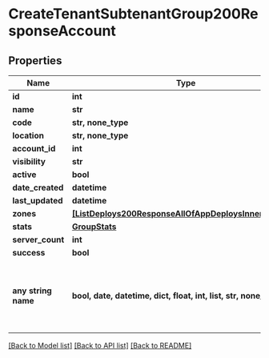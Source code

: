 # CreateTenantSubtenantGroup200ResponseAccount


## Properties
Name | Type | Description | Notes
------------ | ------------- | ------------- | -------------
**id** | **int** |  | [optional] 
**name** | **str** |  | [optional] 
**code** | **str, none_type** |  | [optional] 
**location** | **str, none_type** |  | [optional] 
**account_id** | **int** |  | [optional] 
**visibility** | **str** |  | [optional] 
**active** | **bool** |  | [optional] 
**date_created** | **datetime** |  | [optional] 
**last_updated** | **datetime** |  | [optional] 
**zones** | [**[ListDeploys200ResponseAllOfAppDeploysInnerInstance]**](ListDeploys200ResponseAllOfAppDeploysInnerInstance.md) |  | [optional] 
**stats** | [**GroupStats**](GroupStats.md) |  | [optional] 
**server_count** | **int** |  | [optional] 
**success** | **bool** |  | [optional] 
**any string name** | **bool, date, datetime, dict, float, int, list, str, none_type** | any string name can be used but the value must be the correct type | [optional]

[[Back to Model list]](../README.md#documentation-for-models) [[Back to API list]](../README.md#documentation-for-api-endpoints) [[Back to README]](../README.md)


